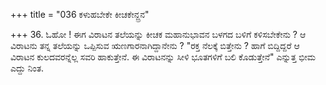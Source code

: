 +++
title = "036 ಕಳುಹಬೇಕೇ ಕೀಚಕೇನ್ದ್ರನ"

+++
36. ಓಹೋ ! ಈಗ ವಿರಾಟನ ತಲೆಯನ್ನು ಕೀಚಕ ಮಹಾನುಭಾವನ ಬಳಗದ ಬಳಿಗೆ ಕಳಿಸಬೇಕೇನು ? ಆ ವಿರಾಟನು ತನ್ನ ತಲೆಯನ್ನು ಒಪ್ಪಿಸುವ ಋಣಗಾರನಾಗಿದ್ದಾನೇನು ? "ರಕ್ತ ನೆಲಕ್ಕೆ ಬಿತ್ತೇನು ? ಹಾಗೆ ಬಿದ್ದಿದ್ದರೆ ಆ ವಿರಾಟನ ಕುಲದವರನ್ನೆಲ್ಲ ಸವರಿ ಹಾಕುತ್ತೇನೆ. ಈ ವಿರಾಟನನ್ನು ಸೀಳಿ ಭೂತಗಳಿಗೆ ಬಲಿ ಕೊಡುತ್ತೇನೆ" ಎನ್ನುತ್ತ ಭೀಮ ಎದ್ದು ನಿಂತ.